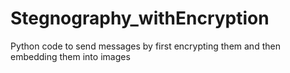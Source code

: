 # Stegnography_withEncryption
Python code to send messages by first encrypting them and then embedding them into images
